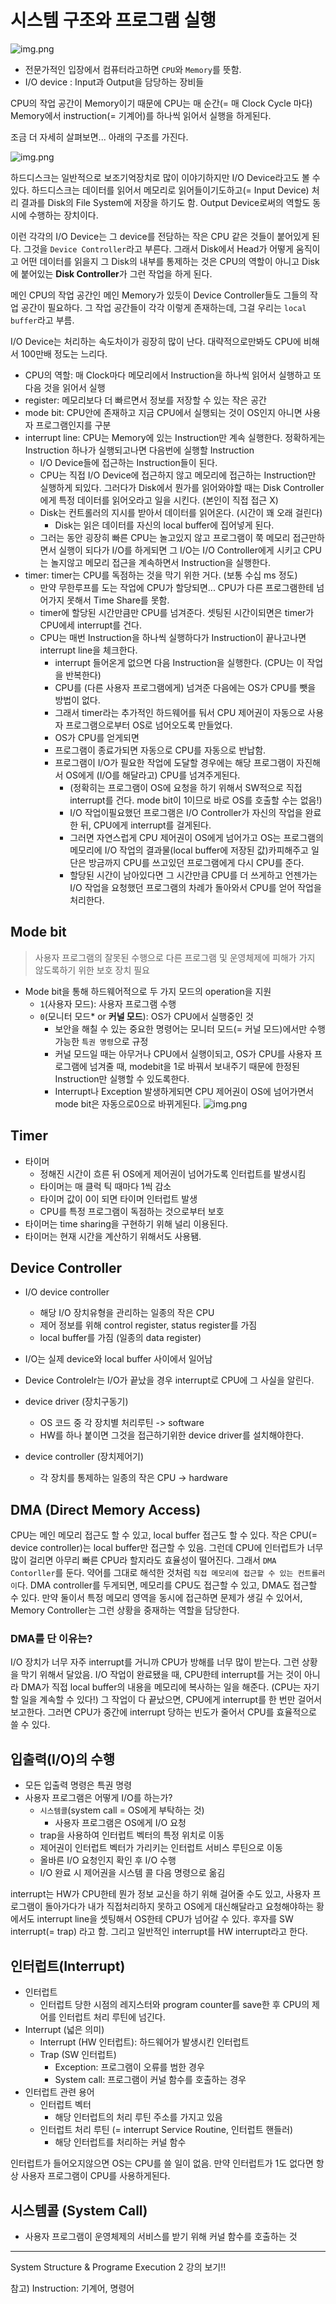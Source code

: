 # 시스템 구조와 프로그램 실행

![img.png](../../img/컴퓨터시스템의하드웨어구조.png)

* 전문가적인 입장에서 컴퓨터라고하면 `CPU`와 `Memory`를 뜻함.
* I/O device : Input과 Output을 담당하는 장비들

CPU의 작업 공간이 Memory이기 때문에 CPU는 매 순간(= 매 Clock Cycle 마다) Memory에서 instruction(= 기계어)를
하나씩 읽어서 실행을 하게된다.

조금 더 자세히 살펴보면... 아래의 구조를 가진다. 

![img.png](../../img/detail_컴퓨터시스템의하드웨어구조.png)

하드디스크는 일반적으로 보조기억장치로 많이 이야기하지만 I/O Device라고도 볼 수 있다.
하드디스크는 데이터를 읽어서 메모리로 읽어들이기도하고(= Input Device) 처리 결과를 Disk의 File System에 
저장을 하기도 함. Output Device로써의 역할도 동시에 수행하는 장치이다. 

이런 각각의 I/O Device는 그 device를 전담하는 작은 CPU 같은 것들이 붙어있게 된다. 
그것을 `Device Controller`라고 부른다. 그래서 Disk에서 Head가 어떻게 움직이고 어떤 데이터를 읽을지 
그 Disk의 내부를 통제하는 것은 CPU의 역할이 아니고 Disk에 붙어있는 **Disk Controller**가 그런 작업을 하게 된다. 

메인 CPU의 작업 공간인 메인 Memory가 있듯이 Device Controller들도 그들의 작업 공간이 필요하다. 
그 작업 공간들이 각각 이렇게 존재하는데, 그걸 우리는 `local buffer`라고 부름. 

I/O Device는 처리하는 속도차이가 굉장히 많이 난다. 대략적으로만봐도 CPU에 비해서 100만배 정도는 느리다. 
* CPU의 역할: 매 Clock마다 메모리에서 Instruction을 하나씩 읽어서 실행하고 또 다음 것을 읽어서 실행
* register: 메모리보다 더 빠르면서 정보를 저장할 수 있는 작은 공간
* mode bit: CPU안에 존재하고 지금 CPU에서 실행되는 것이 OS인지 아니면 사용자 프로그램인지를 구분
* interrupt line: CPU는 Memory에 있는 Instruction만 계속 실행한다. 정확하게는 Instruction 하나가 실행되고나면 다음번에 실행할 Instruction
  * I/O Device들에 접근하는 Instruction들이 된다. 
  * CPU는 직접 I/O Device에 접근하지 않고 메모리에 접근하는 Instruction만 실행하게 되있다. 그러다가 Disk에서 뭔가를 읽어와야할 때는 Disk Controller에게 특정 데이터를 읽어오라고 일을 시킨다.  (본인이 직접 접근 X)
  * Disk는 컨트롤러의 지시를 받아서 데이터를 읽어온다. (시간이 꽤 오래 걸린다)
    * Disk는 읽은 데이터를 자신의 local buffer에 집어넣게 된다.
  * 그러는 동안 굉장히 빠른 CPU는 놀고있지 않고 프로그램이 쭉 메모리 접근만하면서 실행이 되다가 I/O를 하게되면 그 I/O는 I/O Controller에게 시키고 CPU는 놀지않고 메모리 접근을 계속하면서 Instruction을 실행한다.
* timer: timer는 CPU를 독점하는 것을 막기 위한 거다. (보통 수십 ms 정도)
  * 만약 무한루프를 도는 작업에 CPU가 할당되면... CPU가 다른 프로그램한테 넘어가지 못해서 Time Share를 못함.
  * timer에 할당된 시간만큼만 CPU를 넘겨준다. 셋팅된 시간이되면은 timer가 CPU에세 interrupt를 건다. 
  * CPU는 매번 Instruction을 하나씩 실행하다가 Instruction이 끝나고나면 interrupt line을 체크한다. 
    * interrupt 들어온게 없으면 다음 Instruction을 실행한다. (CPU는 이 작업을 반복한다)
    * CPU를 (다른 사용자 프로그램에게) 넘겨준 다음에는 OS가 CPU를 뺏을 방법이 없다. 
    * 그래서 timer라는 추가적인 하드웨어를 둬서 CPU 제어권이 자동으로 사용자 프로그램으로부터 OS로 넘어오도록 만들었다.
    * OS가 CPU를 얻게되면 
    * 프로그램이 종료가되면 자동으로 CPU를 자동으로 반납함. 
    * 프로그램이 I/O가 필요한 작업에 도달할 경우에는 해당 프로그램이 자진해서 OS에게 (I/O를 해달라고) CPU를 넘겨주게된다.
      * (정확히는 프로그램이 OS에 요청을 하기 위해서 SW적으로 직접 interrupt를 건다. mode bit이 1이므로 바로 OS를 호출할 수는 없음!) 
      * I/O 작업이필요했던 프로그램은 I/O Controller가 자신의 작업을 완료한 뒤, CPU에게 interrupt를 걸게된다. 
      * 그러면 자연스럽게 CPU 제어권이 OS에게 넘어가고 OS는 프로그램의 메모리에 I/O 작업의 결과물(local buffer에 저장된 값)카피해주고 일단은 방금까지 CPU를 쓰고있던 프로그램에게 다시 CPU를 준다. 
      * 할당된 시간이 남아있다면 그 시간만큼 CPU를 더 쓰게하고 언젠가는 I/O 작업을 요청했던 프로그램의 차례가 돌아와서 CPU를 얻어 작업을 처리한다. 

## Mode bit 
> 사용자 프로그램의 잘못된 수행으로 다른 프로그램 및 운영체제에 피해가 가지 않도록하기 위한 보호 장치 필요 

* Mode bit을 통해 하드웨어적으로 두 가지 모드의 operation을 지원 
  * `1`(사용자 모드): 사용자 프로그램 수행 
  * `0`(모니터 모드* or **커널 모드**): OS가 CPU에서 실행중인 것
    * 보안을 해칠 수 있는 중요한 명령어는 모니터 모드(= 커널 모드)에서만 수행 가능한 `특권 명령`으로 규정 
    * 커널 모드일 때는 아무거나 CPU에서 실행이되고, OS가 CPU를 사용자 프로그램에 넘겨줄 때, modebit을 1로 바꿔서 보내주기 때문에 한정된 Instruction만 실행할 수 있도록한다.
    * Interrupt나 Exception 발생하게되면 CPU 제어권이 OS에 넘어가면서 mode bit은 자동으로0으로 바뀌게된다. 
![img.png](../../img/mode_bit.png)

## Timer 
* 타이머
  * 정해진 시간이 흐른 뒤 OS에게 제어권이 넘어가도록 인터럽트를 발생시킴 
  * 타이머는 매 클럭 틱 때마다 1씩 감소
  * 타이머 값이 0이 되면 타이머 인터럽트 발생 
  * CPU를 특정 프로그램이 독점하는 것으로부터 보호 
* 타이머는 time sharing을 구현하기 위해 널리 이용된다. 
* 타이머는 현재 시간을 계산하기 위해서도 사용됌. 

## Device Controller 
* I/O device controller
  * 해당 I/O 장치유형을 관리하는 일종의 작은 CPU 
  * 제어 정보를 위해 control register, status register를 가짐 
  * local buffer를 가짐 (일종의 data register)
* I/O는 실제 device와 local buffer 사이에서 일어남
* Device Controlelr는 I/O가 끝났을 경우 interrupt로 CPU에 그 사실을 알린다. 

* device driver (장치구동기)
  * OS 코드 중 각 장치별 처리루틴 -> software
  * HW를 하나 붙이면 그것을 접근하기위한 device driver를 설치해야한다.
* device controller (장치제어기)
  * 각 장치를 통제하는 일종의 작은 CPU -> hardware 


## DMA (Direct Memory Access)
CPU는 메인 메모리 접근도 할 수 있고, local buffer 접근도 할 수 있다. 
작은 CPU(= device controller)는 local buffer만 접근할 수 있음. 
그런데 CPU에 인터럽트가 너무 많이 걸리면 아무리 빠른 CPU라 할지라도 효율성이 떨어진다. 
그래서 `DMA Contorller`를 둔다. 약어를 그대로 해석한 것처럼 `직접 메모리에 접근할 수 있는 컨트롤러이`다. 
DMA controller를 두게되면, 메모리를 CPU도 접근할 수 있고, DMA도 접근할 수 있다. 
만약 둘이서 특정 메모리 영역을 동시에 접근하면 문제가 생길 수 있어서, Memory Controller는 그런 상황을 중재하는 역할을 담당한다. 

### DMA를 단 이유는?
I/O 장치가 너무 자주 interrupt를 거니까 CPU가 방해를 너무 많이 받는다. 그런 상황을 막기 위해서 달았음. 
I/O 작업이 완료됐을 때, CPU한테 interrupt를 거는 것이 아니라 DMA가 직접 local buffer의 내용을 메모리에 복사하는 일을 해준다. (CPU는 자기 할 일을 계속할 수 있다!)
그 작업이 다 끝났으면, CPU에게 interrupt를 한 번만 걸어서 보고한다. 그러면 CPU가 중간에 interrupt 당하는 빈도가 줄어서 CPU를 효율적으로 쓸 수 있다.

## 입출력(I/O)의 수행 
* 모든 입출력 명령은 특권 명령 
* 사용자 프로그램은 어떻게 I/O를 하는가? 
  * `시스템콜`(system call = OS에게 부탁하는 것)
    * 사용자 프로그램은 OS에게 I/O 요청 
  * trap을 사용하여 인터럽트 벡터의 특정 위치로 이동 
  * 제어권이 인터럽트 벡터가 가리키는 인터럽트 서비스 루틴으로 이동
  * 올바른 I/O 요청인지 확인 후 I/O 수행 
  * I/O 완료 시 제어권을 시스템 콜 다음 명령으로 옮김 
  
interrupt는 HW가 CPU한테 뭔가 정보 교신을 하기 위해 걸어줄 수도 있고, 
사용자 프로그램이 돌아가다가 내가 직접처리하지 못하고 OS에게 대신해달라고 요청해야하는 황에서도 interrupt line을 셋팅해서 OS한테 CPU가 넘어갈 수 있다.
후자를 SW interrupt(= trap) 라고 함. 그리고 일반적인 interrupt를 HW interrupt라고 한다. 

## 인터럽트(Interrupt) 
* 인터럽트
  * 인터럽트 당한 시점의 레지스터와 program counter를 save한 후 CPU의 제어를 인터럽트 처리 루틴에 넘긴다. 
* Interrupt (넓은 의미)
  * Interrupt (HW 인터럽트): 하드웨어가 발생시킨 인터럽트 
  * Trap (SW 인터럽트) 
    * Exception: 프로그램이 오류를 범한 경우 
    * System call: 프로그램이 커널 함수를 호출하는 경우 
* 인터럽트 관련 용어 
  * 인터럽트 벡터
    * 해당 인터럽트의 처리 루틴 주소를 가지고 있음 
  * 인터럽트 처리 루틴 (= interrupt Service Routine, 인터럽트 핸들러)
    * 해당 인터럽트를 처리하는 커널 함수 

인터럽트가 들어오지않으면 OS는 CPU를 쓸 일이 없음. 만약 인터럽트가 1도 없다면 항상 사용자 프로그램이 CPU를 사용하게된다.

## 시스템콜 (System Call)
* 사용자 프로그램이 운영체제의 서비스를 받기 위해 커널 함수를 호출하는 것 


---

System Structure & Programe Execution 2 강의 보기!! 



참고) Instruction: 기계어, 명령어 
